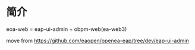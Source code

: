 
# 简介

eoa-web = eap-ui-admin + obpm-web(ea-web3)

move from https://github.com/eaopen/openea-eap/tree/dev/eap-ui-admin
